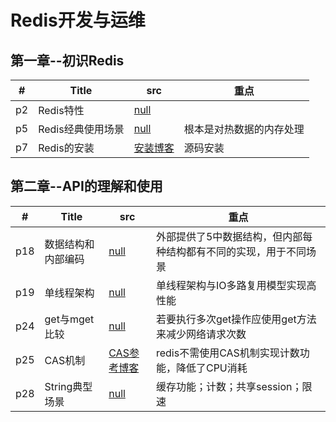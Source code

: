 # Redis开发与运维

## 第一章--初识Redis
|  #  |      Title     |   src   |  重点                
|-----|----------------|---------------|-------------
|p2|Redis特性|[null](https://www.baidu.com)|
|p5|Redis经典使用场景|[null](https://www.baidu.com)|根本是对热数据的内存处理
|p7|Redis的安装|[安装博客](https://i.cnblogs.com/EditPosts.aspx?postid=9050938)|源码安装


## 第二章--API的理解和使用
|  #  |      Title     |   src   |  重点                
|-----|----------------|---------------|-------------
|p18|数据结构和内部编码|[null](https://www.baidu.com)|外部提供了5中数据结构，但内部每种结构都有不同的实现，用于不同场景
|p19|单线程架构|[null](https://www.baidu.com)|单线程架构与IO多路复用模型实现高性能
|p24|get与mget比较|[null](https://www.baidu.com)|若要执行多次get操作应使用get方法来减少网络请求次数
|p25|CAS机制|[CAS参考博客](https://www.cnblogs.com/myopensource/p/8177074.html)|redis不需使用CAS机制实现计数功能，降低了CPU消耗
|p28|String典型场景|[null](https://www.baidu.com)|缓存功能；计数；共享session；限速
